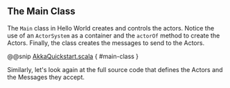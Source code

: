 ## The Main Class
 
The `Main` class in Hello World creates and controls the actors. Notice the use of an `ActorSystem` as a container and the `actorOf` method to create the Actors. Finally, the class creates the messages to send to the Actors.
 
@@snip [AkkaQuickstart.scala]($g8src$/scala/com/lightbend/akka/sample/AkkaQuickstart.scala) { #main-class }
 
Similarly, let's look again at the full source code that defines the Actors and the Messages they accept.

